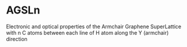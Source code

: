 # AGSLn
Electronic and optical properties of the Armchair Graphene SuperLattice with n C atoms between each line of H atom along the Y (armchair) direction
